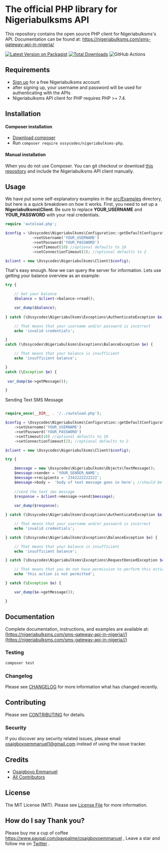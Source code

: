 # The official PHP library for Nigeriabulksms API



This repository contains the open source PHP client for Nigeriabulksms's API. Documentation can be found at: https://nigeriabulksms.com/sms-gateway-api-in-nigeria/

[![Latest Version on Packagist](https://img.shields.io/packagist/v/ossycodes/nigeriabulksms-php.svg?style=flat-square)](https://packagist.org/packages/ossycodes/nigeriabulksms-php)
[![Total Downloads](https://img.shields.io/packagist/dt/ossycodes/nigeriabulksms-php.svg?style=flat-square)](https://packagist.org/packages/ossycodes/nigeriabulksms-php)
![GitHub Actions](https://github.com/ossycodes/nigeriabulksms-php/actions/workflows/main.yml/badge.svg)

## Requirements

- [Sign up](http://portal.nigeriabulksms.com/register/?referral=15292322) for a free Nigeriabulksms account
- after signing up, your username and password will be used for authenticating with the APIs
- Nigeriabulksms API client for PHP requires PHP >= 7.4.

## Installation

#### Composer installation

- [Download composer](https://getcomposer.org/doc/00-intro.md#installation-nix)
- Run `composer require ossycodes/nigeriabulksms-php`.

#### Manual installation

When you do not use Composer. You can git checkout or download [this repository](https://github.com/ossycodes/nigeriabulksms-php/archive/master.zip) and include the Nigeriabulksms API client manually.


## Usage

We have put some self-explanatory examples in the [src/Examples](https://github.com/ossycodes/nigeriabulksms-php/tree/master/src/Examples) directory, but here is a quick breakdown on how it works. First, you need to set up a **Nigeriabulksms\Client**. Be sure to replace **YOUR_USERNAME** and **YOUR_PASSWORD** with your real credentials.

```php
require 'autoload.php';

$config = \Ossycodes\Nigeriabulksms\Configuration::getDefaultConfiguration()
            ->setUsername('YOUR_USERNAME')
            ->setPassword('YOUR_PASSWORD')
            ->setTimeout(10) //optional defaults to 10
            ->setConnectionTimeout(2); //optional defaults to 2

$client = new \Ossycodes\Nigeriabulksms\Client($config);

```

That's easy enough. Now we can query the server for information. Lets use getting your balance overview as an example:

```php
try {

    // Get your balance
    $balance = $client->balance->read();

    var_dump($balance);
    
} catch (\Ossycodes\Nigeriabulksms\Exceptions\AuthenticateException $e) {

    // That means that your username and/or password is incorrect
    echo 'invalid credentials';

}
catch (\Ossycodes\Nigeriabulksms\Exceptions\BalanceException $e) {

    // That means that your balance is insufficient
    echo 'insufficient balance';

}
catch (\Exception $e) {
 
 var_dump($e->getMessage());

}
```


Sending Text SMS Message

```php

require_once(__DIR__ . '/../autoload.php');

$config = \Ossycodes\Nigeriabulksms\Configuration::getDefaultConfiguration()
    ->setUsername('YOUR_USERNAME')
    ->setPassword('YOUR_PASSWORD')
    ->setTimeout(10) //optional defaults to 10
    ->setConnectionTimeout(2); //optional defaults to 2

$client = new \Ossycodes\Nigeriabulksms\Client($config);

try {

    $message = new \Ossycodes\Nigeriabulksms\Objects\TextMessage();
    $message->sender = 'YOUR_SENDER_NAME';
    $message->recipients = '2342222222222';
    $message->body =  'body of text message goes in here'; //should be less than 160 characters
    
    //send the text sms message
    $response = $client->message->send($message);
    
    var_dump($response);

} catch (\Ossycodes\Nigeriabulksms\Exceptions\AuthenticateException $e) {

    // That means that your username and/or password is incorrect
    echo 'invalid credentials';

} catch (\Ossycodes\Nigeriabulksms\Exceptions\BalanceException $e) {

    // That means that your balance is insufficient
    echo 'insufficient balance';

} catch (\Ossycodes\Nigeriabulksms\Exceptions\RequestDeniedException $e) {

    // That means that you do not have permission to perform this action
    echo 'this action is not permitted';

} catch (\Exception $e) {

    var_dump($e->getMessage());

}

```

## Documentation

Complete documentation, instructions, and examples are available at:
[https://nigeriabulksms.com/sms-gateway-api-in-nigeria//](https://nigeriabulksms.com/sms-gateway-api-in-nigeria//)

### Testing

```bash
composer test
```

### Changelog

Please see [CHANGELOG](CHANGELOG.md) for more information what has changed recently.

## Contributing

Please see [CONTRIBUTING](CONTRIBUTING.md) for details.

### Security

If you discover any security related issues, please email osaigbovoemmanuel1@gmail.com instead of using the issue tracker.

## Credits

-   [Osaigbovo Emmanuel](https://github.com/ossycodes)
-   [All Contributors](../../contributors)

## License

The MIT License (MIT). Please see [License File](LICENSE.md) for more information.

## How do I say Thank you?

Please buy me a cup of coffee https://www.paypal.com/paypalme/osaigbovoemmanuel , Leave a star and follow me on [Twitter](https://twitter.com/ossycodes) .
